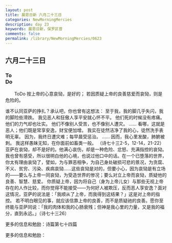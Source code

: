 ```yaml
---
layout: post
title: 晨恩日新 六月二十三日
categories: NewMorningMercies
description: day 23
keywords: 晨恩日新，保罗区普
comments: false
permalink: /library/NewMorningMercies/0623
---
```


## 六月二十三日

### To <br> Do

&emsp;&emsp;ToDo
按上帝的心意哀恸，是好的；
若因质疑上帝的良善慈爱而哀恸，则是危险的。
 
谁不认同亚萨的挣扎？承认吧，你也曾有这想法：
至于我，我的脚几乎失闪，我的脚险些滑跌。
我见恶人和狂傲人享平安就心怀不平。
他们死的时候没有疼痛。他们的力气却也壮实。
他们不像别人受苦，也不像别人遭灾。
……
看哪，这就是恶人；他们既是常享安逸，财宝便加增。
我实在徒然洁净了我的心，徒然洗手表明无辜。
因为，我终日遭灾难；每早晨受惩治。
……
因而，我心里发酸，肺腑被刺。
我这样愚昧无知，在你面前如畜类一般。
（诗七十三2-5，12-14，21-22）
亚萨在哀恸，却不是好的。他满心哀伤，却是一种危险、忿怒、充满指控的哀恸。我也曾有感受，所以很明白他的心境，也说过他口中的话。在一个已堕落的世界，你太有理由哀恸了，譬如，为与罪恶相争，为自己身处破损可悲的景况，为贪腐、不义、贫穷、污染、疾病哀恸……这些哀恸是对的，但要小心，因为哀恸是有立场的——要么与上帝一同哀恸，为受造世界的惨况；要么对立上帝而哀恸，质疑他的良善、智慧、慈爱。
你质疑上帝，因为将自己（身为上帝儿女）与那些无视上帝存在的人作比较，而你觉得不能接受——为何好人被欺压，反而恶人享安逸？面对这情况，亚萨的说法是：「我顺从了上帝，而我得到这结果？」这是对上帝的指控。
若不明白眼见的事，就应该信靠上帝的良善，而不是质疑祂的良善。愿你至终能与亚萨同说：「我的肉体和我的心肠衰残；但神是我心里的力量，又是我的福分，直到永远。」（诗七十三26）
 
更多的信息和勉励：诗篇第七十四篇

更多的信息和勉励：[]()
